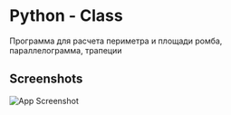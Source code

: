 
# Python - Class 

Программа для расчета периметра и площади ромба, параллелограмма, трапеции


## Screenshots

![App Screenshot](https://github.com/azamplay/classes/blob/main/%D0%A1%D0%BD%D0%B8%D0%BC%D0%BE%D0%BA%20%D1%8D%D0%BA%D1%80%D0%B0%D0%BD%D0%B0%202023-06-11%20232307.png?raw=true)

